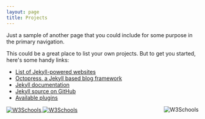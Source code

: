 ```yaml
---
layout: page
title: Projects
---
```


Just a sample of another page that you could include for some purpose in the primary navigation.

This could be a great place to list your own projects. But to get you started, here's some handy links:

- [List of Jekyll-powered websites](https://github.com/jekyll/jekyll/wiki/Sites)
- [Octopress, a Jekyll based blog framework](https://github.com/octopress/)
- [Jekyll documentation](http://jekyllrb.com/)
- [Jekyll source on GitHub](https://github.com/jekyll/jekyll)
- [Available plugins](http://jekyllrb.com/docs/plugins/#available_plugins)


<a href="https://www.google.com">
<img align="center" border="0" alt="W3Schools" src="/projects/SAS/index.md">
</a>
<a href="https://www.google.com">
<img align="center" border="0" alt="W3Schools" src="http://www.google.com.au/images/nav_logo7.png">
</a>
<a href="https://www.google.com">
<img align="right" border="0" alt="W3Schools" src="http://www.google.com.au/images/nav_logo7.png">
</a>
